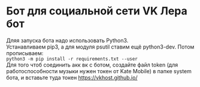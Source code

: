 # Бот для социальной сети VK Лера бот
Дляя запуска бота надо использовать Python3.<br> Устанавливаем pip3, а для модуля psutil ставим ещё python3-dev.
Потом прописываем:<br> ``` python3 -m pip install -r requirements.txt --user ``` <br>Для того чтоб соединить акк вк с
ботом, создайте файл token (для работоспособности музыки нужен токен от Kate Mobile) в папке system бота, и
вставьте туда токен https://vkhost.github.io/<br>
